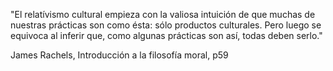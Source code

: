 "El relatívismo cultural empieza con la valiosa intuición de que muchas de nuestras prácticas son como ésta: sólo productos culturales. Pero luego se equivoca al inferir que, como algunas prácticas son así, todas deben serlo."

James Rachels, Introducción a la filosofía moral, p59